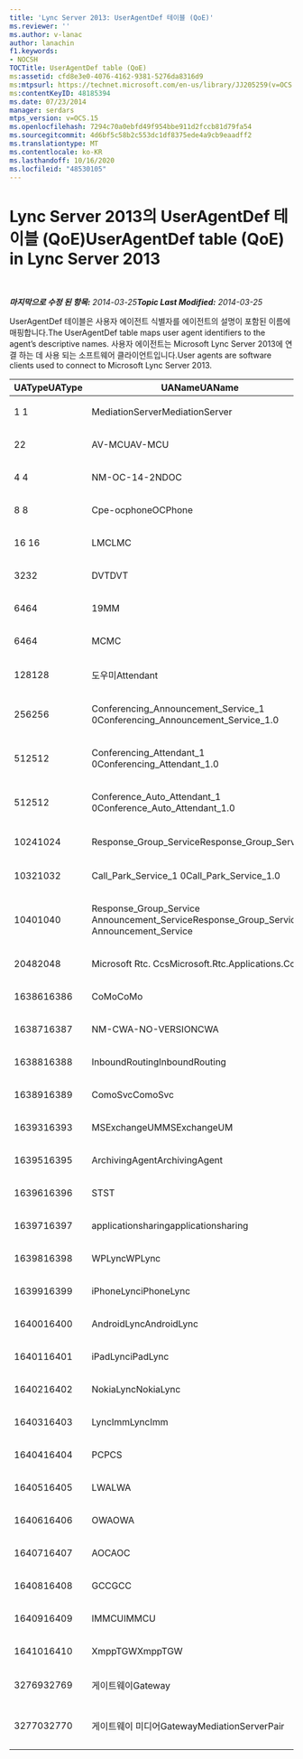 ```yaml
---
title: 'Lync Server 2013: UserAgentDef 테이블 (QoE)'
ms.reviewer: ''
ms.author: v-lanac
author: lanachin
f1.keywords:
- NOCSH
TOCTitle: UserAgentDef table (QoE)
ms:assetid: cfd8e3e0-4076-4162-9381-5276da8316d9
ms:mtpsurl: https://technet.microsoft.com/en-us/library/JJ205259(v=OCS.15)
ms:contentKeyID: 48185394
ms.date: 07/23/2014
manager: serdars
mtps_version: v=OCS.15
ms.openlocfilehash: 7294c70a0ebfd49f954bbe911d2fccb81d79fa54
ms.sourcegitcommit: 4d6bf5c58b2c553dc1df8375ede4a9cb9eaadff2
ms.translationtype: MT
ms.contentlocale: ko-KR
ms.lasthandoff: 10/16/2020
ms.locfileid: "48530105"
---
```

# <a name="useragentdef-table-qoe-in-lync-server-2013"></a><span data-ttu-id="9492d-102">Lync Server 2013의 UserAgentDef 테이블 (QoE)</span><span class="sxs-lookup"><span data-stu-id="9492d-102">UserAgentDef table (QoE) in Lync Server 2013</span></span>

<div data-xmlns="http://www.w3.org/1999/xhtml">

<div class="topic" data-xmlns="http://www.w3.org/1999/xhtml" data-msxsl="urn:schemas-microsoft-com:xslt" data-cs="https://msdn.microsoft.com/">

<div data-asp="https://msdn2.microsoft.com/asp">



</div>

<div id="mainSection">

<div id="mainBody">

<span> </span>

<span data-ttu-id="9492d-103">_**마지막으로 수정 된 항목:** 2014-03-25_</span><span class="sxs-lookup"><span data-stu-id="9492d-103">_**Topic Last Modified:** 2014-03-25_</span></span>

<span data-ttu-id="9492d-104">UserAgentDef 테이블은 사용자 에이전트 식별자를 에이전트의 설명이 포함된 이름에 매핑합니다.</span><span class="sxs-lookup"><span data-stu-id="9492d-104">The UserAgentDef table maps user agent identifiers to the agent’s descriptive names.</span></span> <span data-ttu-id="9492d-105">사용자 에이전트는 Microsoft Lync Server 2013에 연결 하는 데 사용 되는 소프트웨어 클라이언트입니다.</span><span class="sxs-lookup"><span data-stu-id="9492d-105">User agents are software clients used to connect to Microsoft Lync Server 2013.</span></span>


<table>
<colgroup>
<col style="width: 33%" />
<col style="width: 33%" />
<col style="width: 33%" />
</colgroup>
<thead>
<tr class="header">
<th><span data-ttu-id="9492d-106">UAType</span><span class="sxs-lookup"><span data-stu-id="9492d-106">UAType</span></span></th>
<th><span data-ttu-id="9492d-107">UAName</span><span class="sxs-lookup"><span data-stu-id="9492d-107">UAName</span></span></th>
<th><span data-ttu-id="9492d-108">UACategory</span><span class="sxs-lookup"><span data-stu-id="9492d-108">UACategory</span></span></th>
</tr>
</thead>
<tbody>
<tr class="odd">
<td><p><span data-ttu-id="9492d-109">1 </span><span class="sxs-lookup"><span data-stu-id="9492d-109">1</span></span></p></td>
<td><p><span data-ttu-id="9492d-110">MediationServer</span><span class="sxs-lookup"><span data-stu-id="9492d-110">MediationServer</span></span></p></td>
<td><p><span data-ttu-id="9492d-111">MediationServer</span><span class="sxs-lookup"><span data-stu-id="9492d-111">MediationServer</span></span></p></td>
</tr>
<tr class="even">
<td><p><span data-ttu-id="9492d-112">2</span><span class="sxs-lookup"><span data-stu-id="9492d-112">2</span></span></p></td>
<td><p><span data-ttu-id="9492d-113">AV-MCU</span><span class="sxs-lookup"><span data-stu-id="9492d-113">AV-MCU</span></span></p></td>
<td><p><span data-ttu-id="9492d-114">AV-MCU</span><span class="sxs-lookup"><span data-stu-id="9492d-114">AV-MCU</span></span></p></td>
</tr>
<tr class="odd">
<td><p><span data-ttu-id="9492d-115">4 </span><span class="sxs-lookup"><span data-stu-id="9492d-115">4</span></span></p></td>
<td><p><span data-ttu-id="9492d-116">NM-OC-14-2ND</span><span class="sxs-lookup"><span data-stu-id="9492d-116">OC</span></span></p></td>
<td><p><span data-ttu-id="9492d-117">NM-OC-14-2ND</span><span class="sxs-lookup"><span data-stu-id="9492d-117">OC</span></span></p></td>
</tr>
<tr class="even">
<td><p><span data-ttu-id="9492d-118">8 </span><span class="sxs-lookup"><span data-stu-id="9492d-118">8</span></span></p></td>
<td><p><span data-ttu-id="9492d-119">Cpe-ocphone</span><span class="sxs-lookup"><span data-stu-id="9492d-119">OCPhone</span></span></p></td>
<td><p><span data-ttu-id="9492d-120">Cpe-ocphone</span><span class="sxs-lookup"><span data-stu-id="9492d-120">OCPhone</span></span></p></td>
</tr>
<tr class="odd">
<td><p><span data-ttu-id="9492d-121">16 </span><span class="sxs-lookup"><span data-stu-id="9492d-121">16</span></span></p></td>
<td><p><span data-ttu-id="9492d-122">LMC</span><span class="sxs-lookup"><span data-stu-id="9492d-122">LMC</span></span></p></td>
<td><p><span data-ttu-id="9492d-123">LMC</span><span class="sxs-lookup"><span data-stu-id="9492d-123">LMC</span></span></p></td>
</tr>
<tr class="even">
<td><p><span data-ttu-id="9492d-124">32</span><span class="sxs-lookup"><span data-stu-id="9492d-124">32</span></span></p></td>
<td><p><span data-ttu-id="9492d-125">DVT</span><span class="sxs-lookup"><span data-stu-id="9492d-125">DVT</span></span></p></td>
<td><p><span data-ttu-id="9492d-126">DVT</span><span class="sxs-lookup"><span data-stu-id="9492d-126">DVT</span></span></p></td>
</tr>
<tr class="odd">
<td><p><span data-ttu-id="9492d-127">64</span><span class="sxs-lookup"><span data-stu-id="9492d-127">64</span></span></p></td>
<td><p><span data-ttu-id="9492d-128">19</span><span class="sxs-lookup"><span data-stu-id="9492d-128">MM</span></span></p></td>
<td><p><span data-ttu-id="9492d-129">19</span><span class="sxs-lookup"><span data-stu-id="9492d-129">MM</span></span></p></td>
</tr>
<tr class="even">
<td><p><span data-ttu-id="9492d-130">64</span><span class="sxs-lookup"><span data-stu-id="9492d-130">64</span></span></p></td>
<td><p><span data-ttu-id="9492d-131">MC</span><span class="sxs-lookup"><span data-stu-id="9492d-131">MC</span></span></p></td>
<td><p><span data-ttu-id="9492d-132">19</span><span class="sxs-lookup"><span data-stu-id="9492d-132">MM</span></span></p></td>
</tr>
<tr class="odd">
<td><p><span data-ttu-id="9492d-133">128</span><span class="sxs-lookup"><span data-stu-id="9492d-133">128</span></span></p></td>
<td><p><span data-ttu-id="9492d-134">도우미</span><span class="sxs-lookup"><span data-stu-id="9492d-134">Attendant</span></span></p></td>
<td><p><span data-ttu-id="9492d-135">도우미</span><span class="sxs-lookup"><span data-stu-id="9492d-135">Attendant</span></span></p></td>
</tr>
<tr class="even">
<td><p><span data-ttu-id="9492d-136">256</span><span class="sxs-lookup"><span data-stu-id="9492d-136">256</span></span></p></td>
<td><p><span data-ttu-id="9492d-137">Conferencing_Announcement_Service_1 0</span><span class="sxs-lookup"><span data-stu-id="9492d-137">Conferencing_Announcement_Service_1.0</span></span></p></td>
<td><p><span data-ttu-id="9492d-138">인증</span><span class="sxs-lookup"><span data-stu-id="9492d-138">CAS</span></span></p></td>
</tr>
<tr class="odd">
<td><p><span data-ttu-id="9492d-139">512</span><span class="sxs-lookup"><span data-stu-id="9492d-139">512</span></span></p></td>
<td><p><span data-ttu-id="9492d-140">Conferencing_Attendant_1 0</span><span class="sxs-lookup"><span data-stu-id="9492d-140">Conferencing_Attendant_1.0</span></span></p></td>
<td><p><span data-ttu-id="9492d-141">CAA</span><span class="sxs-lookup"><span data-stu-id="9492d-141">CAA</span></span></p></td>
</tr>
<tr class="even">
<td><p><span data-ttu-id="9492d-142">512</span><span class="sxs-lookup"><span data-stu-id="9492d-142">512</span></span></p></td>
<td><p><span data-ttu-id="9492d-143">Conference_Auto_Attendant_1 0</span><span class="sxs-lookup"><span data-stu-id="9492d-143">Conference_Auto_Attendant_1.0</span></span></p></td>
<td><p><span data-ttu-id="9492d-144">CAA</span><span class="sxs-lookup"><span data-stu-id="9492d-144">CAA</span></span></p></td>
</tr>
<tr class="odd">
<td><p><span data-ttu-id="9492d-145">1024</span><span class="sxs-lookup"><span data-stu-id="9492d-145">1024</span></span></p></td>
<td><p><span data-ttu-id="9492d-146">Response_Group_Service</span><span class="sxs-lookup"><span data-stu-id="9492d-146">Response_Group_Service</span></span></p></td>
<td><p><span data-ttu-id="9492d-147">컴파일하지</span><span class="sxs-lookup"><span data-stu-id="9492d-147">RGS</span></span></p></td>
</tr>
<tr class="even">
<td><p><span data-ttu-id="9492d-148">1032</span><span class="sxs-lookup"><span data-stu-id="9492d-148">1032</span></span></p></td>
<td><p><span data-ttu-id="9492d-149">Call_Park_Service_1 0</span><span class="sxs-lookup"><span data-stu-id="9492d-149">Call_Park_Service_1.0</span></span></p></td>
<td><p><span data-ttu-id="9492d-150">CPS</span><span class="sxs-lookup"><span data-stu-id="9492d-150">CPS</span></span></p></td>
</tr>
<tr class="odd">
<td><p><span data-ttu-id="9492d-151">1040</span><span class="sxs-lookup"><span data-stu-id="9492d-151">1040</span></span></p></td>
<td><p><span data-ttu-id="9492d-152">Response_Group_Service Announcement_Service</span><span class="sxs-lookup"><span data-stu-id="9492d-152">Response_Group_Service Announcement_Service</span></span></p></td>
<td><p><span data-ttu-id="9492d-153">에</span><span class="sxs-lookup"><span data-stu-id="9492d-153">AS</span></span></p></td>
</tr>
<tr class="even">
<td><p><span data-ttu-id="9492d-154">2048</span><span class="sxs-lookup"><span data-stu-id="9492d-154">2048</span></span></p></td>
<td><p><span data-ttu-id="9492d-155">Microsoft Rtc. Ccs</span><span class="sxs-lookup"><span data-stu-id="9492d-155">Microsoft.Rtc.Applications.Ccs</span></span></p></td>
<td><p><span data-ttu-id="9492d-156">CCS</span><span class="sxs-lookup"><span data-stu-id="9492d-156">CCS</span></span></p></td>
</tr>
<tr class="odd">
<td><p><span data-ttu-id="9492d-157">16386</span><span class="sxs-lookup"><span data-stu-id="9492d-157">16386</span></span></p></td>
<td><p><span data-ttu-id="9492d-158">CoMo</span><span class="sxs-lookup"><span data-stu-id="9492d-158">CoMo</span></span></p></td>
<td><p><span data-ttu-id="9492d-159">CoMo</span><span class="sxs-lookup"><span data-stu-id="9492d-159">CoMo</span></span></p></td>
</tr>
<tr class="even">
<td><p><span data-ttu-id="9492d-160">16387</span><span class="sxs-lookup"><span data-stu-id="9492d-160">16387</span></span></p></td>
<td><p><span data-ttu-id="9492d-161">NM-CWA-NO-VERSION</span><span class="sxs-lookup"><span data-stu-id="9492d-161">CWA</span></span></p></td>
<td><p><span data-ttu-id="9492d-162">NM-CWA-NO-VERSION</span><span class="sxs-lookup"><span data-stu-id="9492d-162">CWA</span></span></p></td>
</tr>
<tr class="odd">
<td><p><span data-ttu-id="9492d-163">16388</span><span class="sxs-lookup"><span data-stu-id="9492d-163">16388</span></span></p></td>
<td><p><span data-ttu-id="9492d-164">InboundRouting</span><span class="sxs-lookup"><span data-stu-id="9492d-164">InboundRouting</span></span></p></td>
<td><p><span data-ttu-id="9492d-165">InboundRouting</span><span class="sxs-lookup"><span data-stu-id="9492d-165">InboundRouting</span></span></p></td>
</tr>
<tr class="even">
<td><p><span data-ttu-id="9492d-166">16389</span><span class="sxs-lookup"><span data-stu-id="9492d-166">16389</span></span></p></td>
<td><p><span data-ttu-id="9492d-167">ComoSvc</span><span class="sxs-lookup"><span data-stu-id="9492d-167">ComoSvc</span></span></p></td>
<td><p><span data-ttu-id="9492d-168">ComoSvc</span><span class="sxs-lookup"><span data-stu-id="9492d-168">ComoSvc</span></span></p></td>
</tr>
<tr class="odd">
<td><p><span data-ttu-id="9492d-169">16393</span><span class="sxs-lookup"><span data-stu-id="9492d-169">16393</span></span></p></td>
<td><p><span data-ttu-id="9492d-170">MSExchangeUM</span><span class="sxs-lookup"><span data-stu-id="9492d-170">MSExchangeUM</span></span></p></td>
<td><p><span data-ttu-id="9492d-171">ExUM</span><span class="sxs-lookup"><span data-stu-id="9492d-171">ExUM</span></span></p></td>
</tr>
<tr class="even">
<td><p><span data-ttu-id="9492d-172">16395</span><span class="sxs-lookup"><span data-stu-id="9492d-172">16395</span></span></p></td>
<td><p><span data-ttu-id="9492d-173">ArchivingAgent</span><span class="sxs-lookup"><span data-stu-id="9492d-173">ArchivingAgent</span></span></p></td>
<td><p><span data-ttu-id="9492d-174">ARCHAGENT</span><span class="sxs-lookup"><span data-stu-id="9492d-174">ARCHAGENT</span></span></p></td>
</tr>
<tr class="odd">
<td><p><span data-ttu-id="9492d-175">16396</span><span class="sxs-lookup"><span data-stu-id="9492d-175">16396</span></span></p></td>
<td><p><span data-ttu-id="9492d-176">ST</span><span class="sxs-lookup"><span data-stu-id="9492d-176">ST</span></span></p></td>
<td><p><span data-ttu-id="9492d-177">ST</span><span class="sxs-lookup"><span data-stu-id="9492d-177">ST</span></span></p></td>
</tr>
<tr class="even">
<td><p><span data-ttu-id="9492d-178">16397</span><span class="sxs-lookup"><span data-stu-id="9492d-178">16397</span></span></p></td>
<td><p><span data-ttu-id="9492d-179">applicationsharing</span><span class="sxs-lookup"><span data-stu-id="9492d-179">applicationsharing</span></span></p></td>
<td><p><span data-ttu-id="9492d-180">ASMCU</span><span class="sxs-lookup"><span data-stu-id="9492d-180">ASMCU</span></span></p></td>
</tr>
<tr class="odd">
<td><p><span data-ttu-id="9492d-181">16398</span><span class="sxs-lookup"><span data-stu-id="9492d-181">16398</span></span></p></td>
<td><p><span data-ttu-id="9492d-182">WPLync</span><span class="sxs-lookup"><span data-stu-id="9492d-182">WPLync</span></span></p></td>
<td><p><span data-ttu-id="9492d-183">WPLync</span><span class="sxs-lookup"><span data-stu-id="9492d-183">WPLync</span></span></p></td>
</tr>
<tr class="even">
<td><p><span data-ttu-id="9492d-184">16399</span><span class="sxs-lookup"><span data-stu-id="9492d-184">16399</span></span></p></td>
<td><p><span data-ttu-id="9492d-185">iPhoneLync</span><span class="sxs-lookup"><span data-stu-id="9492d-185">iPhoneLync</span></span></p></td>
<td><p><span data-ttu-id="9492d-186">iPhoneLync</span><span class="sxs-lookup"><span data-stu-id="9492d-186">iPhoneLync</span></span></p></td>
</tr>
<tr class="odd">
<td><p><span data-ttu-id="9492d-187">16400</span><span class="sxs-lookup"><span data-stu-id="9492d-187">16400</span></span></p></td>
<td><p><span data-ttu-id="9492d-188">AndroidLync</span><span class="sxs-lookup"><span data-stu-id="9492d-188">AndroidLync</span></span></p></td>
<td><p><span data-ttu-id="9492d-189">AndroidLync</span><span class="sxs-lookup"><span data-stu-id="9492d-189">AndroidLync</span></span></p></td>
</tr>
<tr class="even">
<td><p><span data-ttu-id="9492d-190">16401</span><span class="sxs-lookup"><span data-stu-id="9492d-190">16401</span></span></p></td>
<td><p><span data-ttu-id="9492d-191">iPadLync</span><span class="sxs-lookup"><span data-stu-id="9492d-191">iPadLync</span></span></p></td>
<td><p><span data-ttu-id="9492d-192">iPadLync</span><span class="sxs-lookup"><span data-stu-id="9492d-192">iPadLync</span></span></p></td>
</tr>
<tr class="odd">
<td><p><span data-ttu-id="9492d-193">16402</span><span class="sxs-lookup"><span data-stu-id="9492d-193">16402</span></span></p></td>
<td><p><span data-ttu-id="9492d-194">NokiaLync</span><span class="sxs-lookup"><span data-stu-id="9492d-194">NokiaLync</span></span></p></td>
<td><p><span data-ttu-id="9492d-195">NokiaLync</span><span class="sxs-lookup"><span data-stu-id="9492d-195">NokiaLync</span></span></p></td>
</tr>
<tr class="even">
<td><p><span data-ttu-id="9492d-196">16403</span><span class="sxs-lookup"><span data-stu-id="9492d-196">16403</span></span></p></td>
<td><p><span data-ttu-id="9492d-197">LyncImm</span><span class="sxs-lookup"><span data-stu-id="9492d-197">LyncImm</span></span></p></td>
<td><p><span data-ttu-id="9492d-198">LyncImm</span><span class="sxs-lookup"><span data-stu-id="9492d-198">LyncImm</span></span></p></td>
</tr>
<tr class="odd">
<td><p><span data-ttu-id="9492d-199">16404</span><span class="sxs-lookup"><span data-stu-id="9492d-199">16404</span></span></p></td>
<td><p><span data-ttu-id="9492d-200">PC</span><span class="sxs-lookup"><span data-stu-id="9492d-200">PCS</span></span></p></td>
<td><p><span data-ttu-id="9492d-201">PC</span><span class="sxs-lookup"><span data-stu-id="9492d-201">PCS</span></span></p></td>
</tr>
<tr class="even">
<td><p><span data-ttu-id="9492d-202">16405</span><span class="sxs-lookup"><span data-stu-id="9492d-202">16405</span></span></p></td>
<td><p><span data-ttu-id="9492d-203">LWA</span><span class="sxs-lookup"><span data-stu-id="9492d-203">LWA</span></span></p></td>
<td><p><span data-ttu-id="9492d-204">LWA</span><span class="sxs-lookup"><span data-stu-id="9492d-204">LWA</span></span></p></td>
</tr>
<tr class="odd">
<td><p><span data-ttu-id="9492d-205">16406</span><span class="sxs-lookup"><span data-stu-id="9492d-205">16406</span></span></p></td>
<td><p><span data-ttu-id="9492d-206">OWA</span><span class="sxs-lookup"><span data-stu-id="9492d-206">OWA</span></span></p></td>
<td><p><span data-ttu-id="9492d-207">OWA</span><span class="sxs-lookup"><span data-stu-id="9492d-207">OWA</span></span></p></td>
</tr>
<tr class="even">
<td><p><span data-ttu-id="9492d-208">16407</span><span class="sxs-lookup"><span data-stu-id="9492d-208">16407</span></span></p></td>
<td><p><span data-ttu-id="9492d-209">AOC</span><span class="sxs-lookup"><span data-stu-id="9492d-209">AOC</span></span></p></td>
<td><p><span data-ttu-id="9492d-210">AOC</span><span class="sxs-lookup"><span data-stu-id="9492d-210">AOC</span></span></p></td>
</tr>
<tr class="odd">
<td><p><span data-ttu-id="9492d-211">16408</span><span class="sxs-lookup"><span data-stu-id="9492d-211">16408</span></span></p></td>
<td><p><span data-ttu-id="9492d-212">GCC</span><span class="sxs-lookup"><span data-stu-id="9492d-212">GCC</span></span></p></td>
<td><p><span data-ttu-id="9492d-213">GCC</span><span class="sxs-lookup"><span data-stu-id="9492d-213">GCC</span></span></p></td>
</tr>
<tr class="even">
<td><p><span data-ttu-id="9492d-214">16409</span><span class="sxs-lookup"><span data-stu-id="9492d-214">16409</span></span></p></td>
<td><p><span data-ttu-id="9492d-215">IMMCU</span><span class="sxs-lookup"><span data-stu-id="9492d-215">IMMCU</span></span></p></td>
<td><p><span data-ttu-id="9492d-216">IMMCU</span><span class="sxs-lookup"><span data-stu-id="9492d-216">IMMCU</span></span></p></td>
</tr>
<tr class="odd">
<td><p><span data-ttu-id="9492d-217">16410</span><span class="sxs-lookup"><span data-stu-id="9492d-217">16410</span></span></p></td>
<td><p><span data-ttu-id="9492d-218">XmppTGW</span><span class="sxs-lookup"><span data-stu-id="9492d-218">XmppTGW</span></span></p></td>
<td><p><span data-ttu-id="9492d-219">XmppGateway</span><span class="sxs-lookup"><span data-stu-id="9492d-219">XmppGateway</span></span></p></td>
</tr>
<tr class="even">
<td><p><span data-ttu-id="9492d-220">32769</span><span class="sxs-lookup"><span data-stu-id="9492d-220">32769</span></span></p></td>
<td><p><span data-ttu-id="9492d-221">게이트웨이</span><span class="sxs-lookup"><span data-stu-id="9492d-221">Gateway</span></span></p></td>
<td><p><span data-ttu-id="9492d-222">게이트웨이</span><span class="sxs-lookup"><span data-stu-id="9492d-222">Gateway</span></span></p></td>
</tr>
<tr class="odd">
<td><p><span data-ttu-id="9492d-223">32770</span><span class="sxs-lookup"><span data-stu-id="9492d-223">32770</span></span></p></td>
<td><p><span data-ttu-id="9492d-224">게이트웨이 미디어</span><span class="sxs-lookup"><span data-stu-id="9492d-224">GatewayMediationServerPair</span></span></p></td>
<td><p><span data-ttu-id="9492d-225">게이트웨이 미디어</span><span class="sxs-lookup"><span data-stu-id="9492d-225">GatewayMediationServerPair</span></span></p></td>
</tr>
</tbody>
</table>


</div>

<span> </span>

</div>

</div>

</div>

